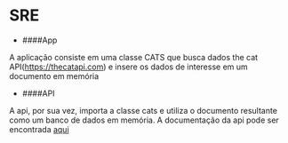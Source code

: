 # SRE

- ####App

A aplicação consiste em uma classe CATS que busca dados the cat API(https://thecatapi.com) e insere os dados de interesse em um documento em memória

- ####API

A api, por sua vez, importa a classe cats e utiliza o documento resultante como um banco de dados em memória.
A documentação da api pode ser encontrada [aqui](vimuchiaroni.github.io)

